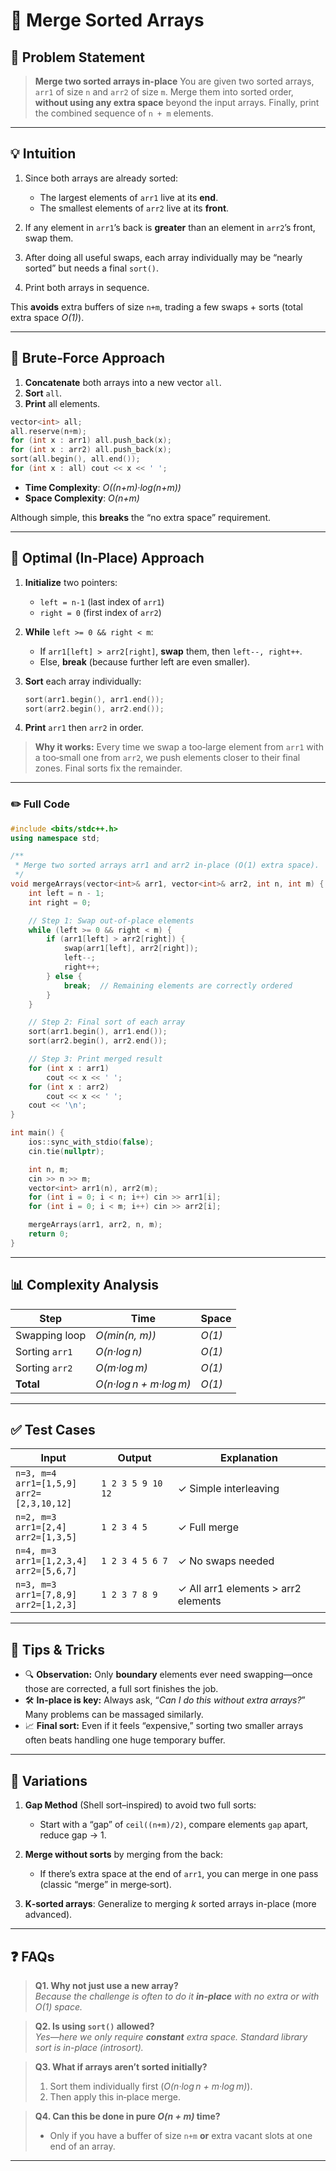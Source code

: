 # 📲 Merge Sorted Arrays


## 📄 Problem Statement

> **Merge two sorted arrays in-place**
> You are given two sorted arrays, `arr1` of size `n` and `arr2` of size `m`.
> Merge them into sorted order, **without using any extra space** beyond the input arrays.
> Finally, print the combined sequence of `n + m` elements.

---

## 💡 Intuition

1. Since both arrays are already sorted:

   * The largest elements of `arr1` live at its **end**.
   * The smallest elements of `arr2` live at its **front**.
2. If any element in `arr1`’s back is **greater** than an element in `arr2`’s front, swap them.
3. After doing all useful swaps, each array individually may be “nearly sorted” but needs a final `sort()`.
4. Print both arrays in sequence.

This **avoids** extra buffers of size `n+m`, trading a few swaps + sorts (total extra space *O(1)*).

---

## 🐢 Brute‑Force Approach

1. **Concatenate** both arrays into a new vector `all`.
2. **Sort** `all`.
3. **Print** all elements.

```cpp
vector<int> all;
all.reserve(n+m);
for (int x : arr1) all.push_back(x);
for (int x : arr2) all.push_back(x);
sort(all.begin(), all.end());
for (int x : all) cout << x << ' ';
```

* **Time Complexity**: *O((n+m)·log(n+m))*
* **Space Complexity**: *O(n+m)*

Although simple, this **breaks** the “no extra space” requirement.

---

## 🚀 Optimal (In‑Place) Approach

1. **Initialize** two pointers:

   * `left = n‑1` (last index of `arr1`)
   * `right = 0`  (first index of `arr2`)
2. **While** `left >= 0 && right < m`:

   * If `arr1[left] > arr2[right]`, **swap** them, then `left--, right++`.
   * Else, **break** (because further left are even smaller).
3. **Sort** each array individually:

   ```cpp
   sort(arr1.begin(), arr1.end());
   sort(arr2.begin(), arr2.end());
   ```
4. **Print** `arr1` then `arr2` in order.

> **Why it works:**
> Every time we swap a too‑large element from `arr1` with a too‑small one from `arr2`, we push elements closer to their final zones. Final sorts fix the remainder.

---

### ✏️ Full Code


```cpp
#include <bits/stdc++.h>
using namespace std;

/**
 * Merge two sorted arrays arr1 and arr2 in-place (O(1) extra space).
 */
void mergeArrays(vector<int>& arr1, vector<int>& arr2, int n, int m) {
    int left = n - 1;
    int right = 0;

    // Step 1: Swap out‑of‑place elements
    while (left >= 0 && right < m) {
        if (arr1[left] > arr2[right]) {
            swap(arr1[left], arr2[right]);
            left--;
            right++;
        } else {
            break;  // Remaining elements are correctly ordered
        }
    }

    // Step 2: Final sort of each array
    sort(arr1.begin(), arr1.end());
    sort(arr2.begin(), arr2.end());

    // Step 3: Print merged result
    for (int x : arr1)
        cout << x << ' ';
    for (int x : arr2)
        cout << x << ' ';
    cout << '\n';
}

int main() {
    ios::sync_with_stdio(false);
    cin.tie(nullptr);

    int n, m;
    cin >> n >> m;
    vector<int> arr1(n), arr2(m);
    for (int i = 0; i < n; i++) cin >> arr1[i];
    for (int i = 0; i < m; i++) cin >> arr2[i];

    mergeArrays(arr1, arr2, n, m);
    return 0;
}
```

---

## 📊 Complexity Analysis

| Step           | Time                   | Space  |
| -------------- | ---------------------- | ------ |
| Swapping loop  | *O(min(n, m))*         | *O(1)* |
| Sorting `arr1` | *O(n·log n)*           | *O(1)* |
| Sorting `arr2` | *O(m·log m)*           | *O(1)* |
| **Total**      | *O(n·log n + m·log m)* | *O(1)* |

---

## ✅ Test Cases

| Input                                              | Output            | Explanation                         |
| -------------------------------------------------- | ----------------- | ----------------------------------- |
| `n=3, m=4`<br>`arr1=[1,5,9]`<br>`arr2=[2,3,10,12]` | `1 2 3 5 9 10 12` | ✓ Simple interleaving               |
| `n=2, m=3`<br>`arr1=[2,4]`<br>`arr2=[1,3,5]`       | `1 2 3 4 5`       | ✓ Full merge                        |
| `n=4, m=3`<br>`arr1=[1,2,3,4]`<br>`arr2=[5,6,7]`   | `1 2 3 4 5 6 7`   | ✓ No swaps needed                   |
| `n=3, m=3`<br>`arr1=[7,8,9]`<br>`arr2=[1,2,3]`     | `1 2 3 7 8 9`     | ✓ All arr1 elements > arr2 elements |

---

## 🎯 Tips & Tricks

* 🔍 **Observation:** Only **boundary** elements ever need swapping—once those are corrected, a full sort finishes the job.
* 🛠️ **In-place is key:** Always ask, “*Can I do this without extra arrays?*” Many problems can be massaged similarly.
* 📈 **Final sort:** Even if it feels “expensive,” sorting two smaller arrays often beats handling one huge temporary buffer.

---

## 🔄 Variations

1. **Gap Method** (Shell sort–inspired) to avoid two full sorts:

   * Start with a “gap” of `ceil((n+m)/2)`, compare elements `gap` apart, reduce gap → 1.
2. **Merge without sorts** by merging from the back:

   * If there’s extra space at the end of `arr1`, you can merge in one pass (classic “merge” in merge‑sort).
3. **K‑sorted arrays**: Generalize to merging *k* sorted arrays in-place (more advanced).

---

## ❓ FAQs

> **Q1. Why not just use a new array?** <br>
> *Because the challenge is often to do it **in-place** with no extra or with *O(1)* space.*

> **Q2. Is using `sort()` allowed?** <br>
> *Yes—here we only require **constant** extra space. Standard library sort is *in-place* (introsort).*

> **Q3. What if arrays aren’t sorted initially?** <br>
>
> 1. Sort them individually first (*O(n·log n + m·log m)*).
> 2. Then apply this in‑place merge.

> **Q4. Can this be done in pure *O(n + m)* time?** <br>
>
> * Only if you have a buffer of size `n+m` **or** extra vacant slots at one end of an array.

---


